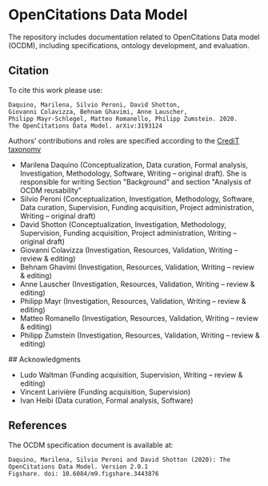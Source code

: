 # OpenCitations Data Model

The repository includes documentation related to OpenCitations Data model (OCDM), including specifications, ontology development, and evaluation.

## Citation

To cite this work please use:

```
Daquino, Marilena, Silvio Peroni, David Shotton,
Giovanni Colavizza, Behnam Ghavimi, Anne Lauscher,
Philipp Mayr-Schlegel, Matteo Romanello, Philipp Zumstein. 2020.
The OpenCitations Data Model. arXiv:3193124
```

Authors' contributions and roles are specified according to the [CrediT taxonomy](https://casrai.org/credit/)  

 * Marilena Daquino (Conceptualization, Data curation, Formal analysis, Investigation, Methodology, Software, Writing – original draft). She is responsible for writing Section "Background" and section "Analysis of OCDM reusability"
 * Silvio Peroni (Conceptualization, Investigation, Methodology, Software, Data curation, Supervision, Funding acquisition, Project administration, Writing – original draft)
 * David Shotton (Conceptualization, Investigation, Methodology, Supervision, Funding acquisition, Project administration, Writing – original draft)
 * Giovanni Colavizza (Investigation, Resources, Validation, Writing – review & editing)
 * Behnam Ghavimi (Investigation, Resources, Validation, Writing – review & editing)
 * Anne Lauscher (Investigation, Resources, Validation, Writing – review & editing)
 * Philipp Mayr (Investigation, Resources, Validation, Writing – review & editing)
 * Matteo Romanello (Investigation, Resources, Validation, Writing – review & editing)
 * Philipp Zumstein (Investigation, Resources, Validation, Writing – review & editing)


## Acknowledgments

 * Ludo Waltman (Funding acquisition, Supervision, Writing – review & editing)
 * Vincent Larivière (Funding acquisition, Supervision)
 * Ivan Heibi (Data curation, Formal analysis, Software)

## References

The OCDM specification document is available at:

```
Daquino, Marilena, Silvio Peroni and David Shotton (2020): The OpenCitations Data Model. Version 2.0.1
Figshare. doi: 10.6084/m9.figshare.3443876
```
